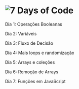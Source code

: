# ![7 Days of Code](https://user-images.githubusercontent.com/88407056/181656553-913135c6-0512-4f70-af35-46924711508d.png)

<p> Dia 1: Operações Booleanas <br>
<p> Dia 2: Variáveis 
<p> Dia 3: Fluxo de Decisão
<p> Dia 4: Mais loops e randomização
<p> Dia 5: Arrays e coleções
<p> Dia 6: Remoção de Arrays
<p> Dia 7: Funções em JavaScript
